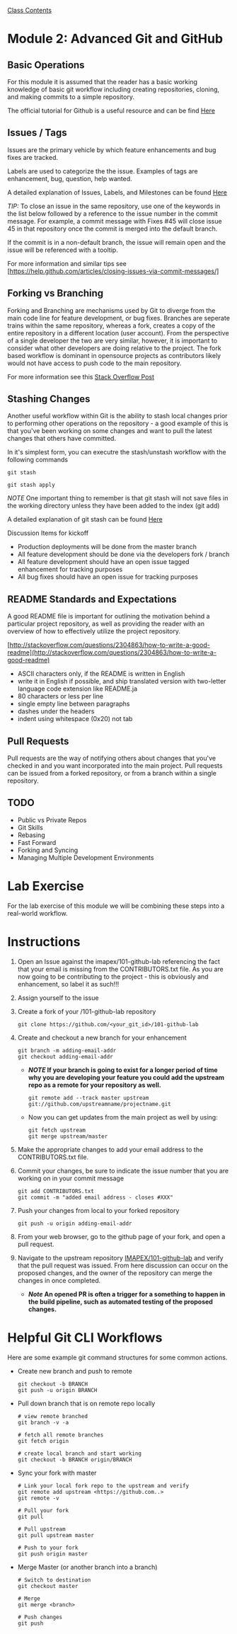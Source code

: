 [Class Contents](../README.md)

# Module 2: Advanced Git and GitHub

Basic Operations
-----------------------

For this module it is assumed that the reader has a basic working knowledge of basic git workflow including creating
repositories, cloning, and making commits to a simple repository.


The official tutorial for Github is a useful resource and can be find [Here](https://guides.github.com/activities/hello-world/)

Issues / Tags
-----------------------

Issues are the primary vehicle by which feature enhancements and bug fixes are tracked.

Labels are used to categorize the the issue. Examples of tags are enhancement, bug, question, help wanted.

 A detailed explanation of Issues, Labels, and Milestones can be found [Here](https://guides.github.com/features/issues/)

*TIP:* To close an issue in the same repository, use one of the keywords in the list below followed by a
reference to the issue number in the commit message. For example, a commit message with Fixes #45 will close issue 45
in that repository once the commit is merged into the default branch.

If the commit is in a non-default branch, the issue will remain open and the issue will be referenced with a tooltip.

For more information and similar tips see [https://help.github.com/articles/closing-issues-via-commit-messages/]

Forking vs Branching
-----------------------

Forking and Branching are mechanisms used by Git to diverge from the main code line for feature development, or bug
fixes. Branches are seperate trains within the same repository, whereas a fork, creates a copy of the entire repository in
a different location (user account). From the perspective of a single developer the two are very similar, however, it
is important to consider what other developers are doing relative to the project. The fork based workflow is dominant in
opensource projects as contributors likely would not have access to push code to the main repository.

For more information see this [Stack Overflow Post](http://stackoverflow.com/questions/3611256/forking-vs-branching-in-github)

Stashing Changes
------------------------

Another useful workflow within Git is the ability to stash local changes prior to performing other operations on the
repository - a good example of this is that you've been working on some changes and want to pull the latest changes that
others have committed.

In it's simplest form, you can executre the stash/unstash workflow with the following commands

```
git stash

git stash apply
```

*NOTE* One important thing to remember is that git stash will not save files in the working directory unless they have been
added to the index (git add)

A detailed explanation of git stash can be found [Here](https://git-scm.com/book/en/v1/Git-Tools-Stashing)

Discussion Items for kickoff

* Production deployments will be done from the master branch
* All feature development should be done via the developers fork / branch
* All feature development should have an open issue tagged enhancement for tracking purposes
* All bug fixes should have an open issue for tracking purposes



README Standards and Expectations
----------------------------------

A good README file is important for outlining the motivation behind a particular project repository, as well
as providing the reader with an overview of how to effectively utilize the project repository.


[http://stackoverflow.com/questions/2304863/how-to-write-a-good-readme](http://stackoverflow.com/questions/2304863/how-to-write-a-good-readme)


* ASCII characters only, if the README is written in English
* write it in English if possible, and ship translated version with two-letter
  language code extension like README.ja
* 80 characters or less per line
* single empty line between paragraphs
* dashes under the headers
* indent using whitespace (0x20) not tab



Pull Requests
-----------------------

Pull requests are the way of notifying others about changes that you've checked in and you want incorporated into the
main project.  Pull requests can be issued from a forked repository, or from a branch within a single repository.

TODO
-----------------------
* Public vs Private Repos
* Git Skills
* Rebasing
* Fast Forward
* Forking and Syncing
* Managing Multiple Development Environments

Lab Exercise
=============================

For the lab exercise of this module we will be combining these steps into a real-world workflow.


# Instructions

1. Open an Issue against the imapex/101-github-lab referencing the fact that your email is missing from the CONTRIBUTORS.txt
file. As you are now going to be contributing to the project - this is obviously and enhancement, so label it as such!!!

2. Assign yourself to the issue

3. Create a fork of your /101-github-lab repository

	```
   git clone https://github.com/<your_git_id>/101-github-lab
   ```

4. Create and checkout a new branch for your enhancement

	```
   git branch -m adding-email-addr
    git checkout adding-email-addr
   ```

	* **_NOTE_ If your branch is going to exist for a longer period of time why you are developing your feature you could add the upstream repo as a remote for your repository as well.**

		```
	   git remote add --track master upstream git://github.com/upstreamname/projectname.git
	   ```

	* Now you can get updates from the main project as well by using:

		```
	   git fetch upstream
	   git merge upstream/master
	   ```

5. Make the appropriate changes to add your email address to the CONTRIBUTORS.txt file.

6. Commit your changes, be sure to indicate the issue number that you are working on in your commit message

	```
    git add CONTRIBUTORS.txt
   git commit -m "added email address - closes #XXX"
   ```
7. Push your changes from local to your forked repository
    ```
    git push -u origin adding-email-addr
    ```

5. From your web browser, go to the github page of your fork, and open a pull request.

6. Navigate to the upstream repository [IMAPEX/101-github-lab](https://github.com/imapex/101-github-lab) and
verify that the pull request was issued.  From here discussion can occur on the proposed changes, and the owner
of the repository can merge the changes in once completed.  
	* **_Note_ An opened PR is often a trigger for a something to
happen in the build pipeline, such as automated testing of the proposed changes.**


# Helpful Git CLI Workflows 

Here are some example git command structures for some common actions.  

* Create new branch and push to remote

	```
	git checkout -b BRANCH
	git push -u origin BRANCH
	```

* Pull down branch that is on remote repo locally

	```
	# view remote branched
	git branch -v -a
	
	# fetch all remote branches
	git fetch origin
	
	# create local branch and start working
	git checkout -b BRANCH origin/BRANCH
	```
	
* Sync your fork with master

	```
	# Link your local fork repo to the upstream and verify 
	git remote add upstream <https://github.com..>
	git remote -v

	# Pull your fork
	git pull

	# Pull upstream
	git pull upstream master

	# Push to your fork
	git push origin master
	```

* Merge Master (or another branch into a branch)

	```
	# Switch to destination
	git checkout master

	# Merge
	git merge <branch>

	# Push changes
	git push
	```

